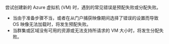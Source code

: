 尝试创建新的 Azure 虚拟机 (VM) 时，遇到的常见错误是预配失败或分配失败。

* 当由于准备步骤不当，或者在从门户捕获映像期间选择了错误的设置而导致 OS 映像无法加载时，将发生预配失败。
* 当群集或区域没有可用的资源或无法支持所请求的 VM 大小时，将发生分配失败。

